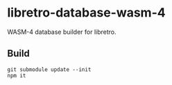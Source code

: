 # libretro-database-wasm-4

WASM-4 database builder for libretro.

## Build

```
git submodule update --init
npm it
```